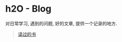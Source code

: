 h2O - Blog
===================

对日常学习, 遇到的问题, 好的文章, 提供一个记录的地方.

> [读过的书](https://github.com/codcodog/Blog/wiki/%E8%AF%BB%E8%BF%87%E7%9A%84%E4%B9%A6)
